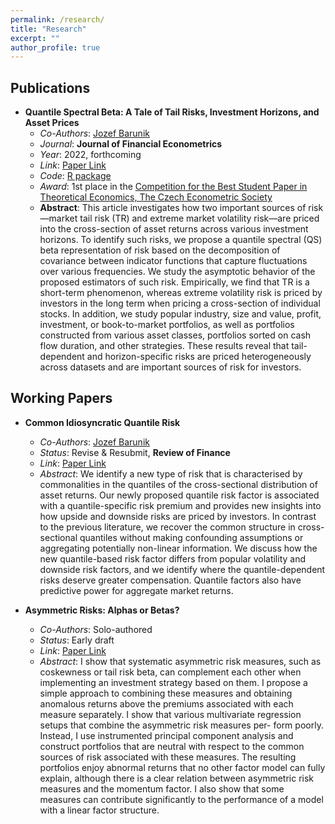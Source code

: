 ```yaml
---
permalink: /research/
title: "Research"
excerpt: ""
author_profile: true
---
```


## Publications

- **Quantile Spectral Beta: A Tale of Tail Risks, Investment Horizons, and Asset Prices**
  - *Co-Authors*: [Jozef Barunik](https://barunik.github.io)
  - *Journal*: **Journal of Financial Econometrics**
  - *Year*: 2022, forthcoming
  - *Link*: [Paper Link](https://doi.org/10.1093/jjfinec/nbac017)
  - *Code*: [R package](https://github.com/barunik/QSbeta)
  - *Award*: 1st place in the [Competition for the Best Student Paper in Theoretical Economics, The Czech Econometric Society](http://ces.utia.cas.cz/2019zapis.pdf)
  - **Abstract**: This article investigates how two important sources of risk—market tail risk (TR) and extreme market volatility risk—are priced into the cross-section of asset returns across various investment horizons. To identify such risks, we propose a quantile spectral (QS) beta representation of risk based on the decomposition of covariance between indicator functions that capture fluctuations over various frequencies. We study the asymptotic behavior of the proposed estimators of such risk. Empirically, we find that TR is a short-term phenomenon, whereas extreme volatility risk is priced by investors in the long term when pricing a cross-section of individual stocks. In addition, we study popular industry, size and value, profit, investment, or book-to-market portfolios, as well as portfolios constructed from various asset classes, portfolios sorted on cash flow duration, and other strategies. These results reveal that tail-dependent and horizon-specific risks are priced heterogeneously across datasets and are important sources of risk for investors.
  
## Working Papers

- **Common Idiosyncratic Quantile Risk**
  - *Co-Authors*: [Jozef Barunik](https://barunik.github.io)
  - *Status*: Revise & Resubmit, **Review of Finance**
  - *Link*: [Paper Link](/files/common_idio_quant_revised.pdf)
  - *Abstract*: We identify a new type of risk that is characterised by commonalities in the quantiles of the cross-sectional distribution of asset returns. Our newly proposed quantile risk factor is associated with a quantile-specific risk premium and provides new insights into how upside and downside risks are priced by investors. In contrast to the previous literature, we recover the common structure in cross-sectional quantiles without making confounding assumptions or aggregating potentially non-linear information. We discuss how the new quantile-based risk factor differs from popular volatility and downside risk factors, and we identify where the quantile-dependent risks deserve greater compensation. Quantile factors also have predictive power for aggregate market returns.
 
- **Asymmetric Risks: Alphas or Betas?**
  - *Co-Authors*: Solo-authored
  - *Status*: Early draft
  - *Link*: [Paper Link](https://matejnevrla.github.io/files/arm.pdf)
  - *Abstract*: I show that systematic asymmetric risk measures, such as coskewness or tail risk beta, can complement each other when implementing an investment strategy based on them. I propose a simple approach to combining these measures and obtaining anomalous returns above the premiums associated with each measure separately. I show that various multivariate regression setups that combine the asymmetric risk measures per- form poorly. Instead, I use instrumented principal component analysis and construct portfolios that are neutral with respect to the common sources of risk associated with these measures. The resulting portfolios enjoy abnormal returns that no other factor model can fully explain, although there is a clear relation between asymmetric risk measures and the momentum factor. I also show that some measures can contribute significantly to the performance of a model with a linear factor structure.
